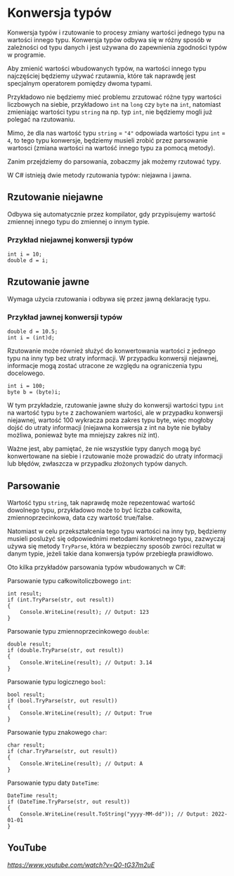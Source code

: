 # Konwersja typów

Konwersja typów i rzutowanie to procesy zmiany wartości jednego typu na wartości innego typu. Konwersja typów odbywa się w różny sposób w zależności od typu danych i jest używana do zapewnienia zgodności typów w programie.


Aby zmienić wartości wbudowanych typów, na wartości innego typu najczęściej będziemy używać rzutawnia, które tak naprawdę jest specjalnym operatorem pomiędzy dwoma typami.

Przykładowo nie będziemy mieć problemu zrzutować różne typy wartości liczbowych na siebie, przykładowo `int` na `long` czy `byte` na `int`, natomiast zmieniając wartości typu `string` na np. typ `int`, nie będziemy mogli już polegać na rzutowaniu.

Mimo, że dla nas wartość typu `string` = `"4"` odpowiada wartości typu `int` = `4`, to tego typu konwersje,  będziemy musieli zrobić przez parsowanie wartosci (zmiana wartości na wartość innego typu za pomocą metody).

Zanim przejdziemy do parsowania, zobaczmy jak możemy rzutować typy.

W C# istnieją dwie metody rzutowania typów: niejawna i jawna. 

## Rzutowanie niejawne 

Odbywa się automatycznie przez kompilator, gdy przypisujemy wartość zmiennej innego typu do zmiennej o innym typie. 

### Przykład niejawnej konwersji typów
```
int i = 10;
double d = i; 
```

## Rzutowanie jawne 

Wymaga użycia rzutowania i odbywa się przez jawną deklarację typu.

### Przykład jawnej konwersji typów
```
double d = 10.5;
int i = (int)d; 

```

Rzutowanie może również służyć do konwertowania wartości z jednego typu na inny typ bez utraty informacji. W przypadku konwersji niejawnej, informacje mogą zostać utracone ze względu na ograniczenia typu docelowego.

```
int i = 100;
byte b = (byte)i; 
```
W tym przykładzie, rzutowanie jawne służy do konwersji wartości typu `int` na wartość typu `byte` z zachowaniem wartości, ale w przypadku konwersji niejawnej, wartość 100 wykracza poza zakres typu byte, więc mogłoby dojść do utraty informacji
(niejawna konwersja z int na byte nie byłaby możliwa, ponieważ byte ma mniejszy zakres niż int).

Ważne jest, aby pamiętać, że nie wszystkie typy danych mogą być konwertowane na siebie i rzutowanie może prowadzić do utraty informacji lub błędów, zwłaszcza w przypadku złożonych typów danych.

## Parsowanie

Wartość typu `string`, tak naprawdę może repezentować wartość dowolnego typu, przykładowo może to być liczba całkowita, zmiennoprzecinkowa, data czy wartość true/false.

Natomiast w celu przekształcenia tego typu wartości na inny typ, będziemy musieli poslużyć się odpowiednimi metodami konkretnego typu, zazwyczaj używa się metody `TryParse`, która w bezpieczny sposób zwróci rezultat w danym typie, jeżeli takie dana konwersja typów przebiegła prawidłowo.

Oto kilka przykładów parsowania typów wbudowanych w C#:

Parsowanie typu całkowitoliczbowego `int`:

```string str = "123";
int result;
if (int.TryParse(str, out result))
{
    Console.WriteLine(result); // Output: 123
}
```
Parsowanie typu zmiennoprzecinkowego `double`:

```string str = "3.14";
double result;
if (double.TryParse(str, out result))
{
    Console.WriteLine(result); // Output: 3.14
}
```
Parsowanie typu logicznego `bool`:

```string str = "True";
bool result;
if (bool.TryParse(str, out result))
{
    Console.WriteLine(result); // Output: True
}
```
Parsowanie typu znakowego `char`:

```string str = "A";
char result;
if (char.TryParse(str, out result))
{
    Console.WriteLine(result); // Output: A
}
```
Parsowanie typu daty `DateTime`:

```string str = "2022-01-01";
DateTime result;
if (DateTime.TryParse(str, out result))
{
    Console.WriteLine(result.ToString("yyyy-MM-dd")); // Output: 2022-01-01
}
```

## YouTube
*https://www.youtube.com/watch?v=Q0-tG37m2uE*